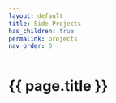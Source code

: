 ```yaml
---
layout: default
title: Side Projects
has_children: true
permalink: projects
nav_order: 6
---
```


# {{ page.title }}
